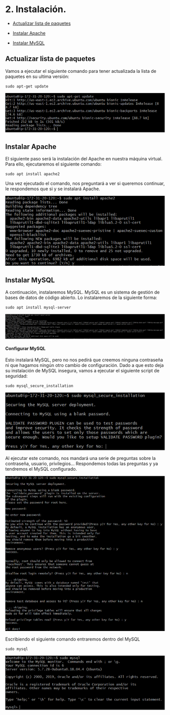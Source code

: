 # 2. Instalación.

- [Actualizar lista de paquetes](#actualizar-lista-de-paquetes)

- [Instalar Apache](#instalar-apache)

- [Instalar MySQL](#instalar-mysql)

## Actualizar lista de paquetes

Vamos a ejecutar el siguiente comando para tener actualizada la lista de paquetes en su ultima versión:

    sudo apt-get update

![](images/tarea-2/listado_de_paquetes.PNG)

## Instalar Apache

El siguiente paso será la instalación del Apache en nuestra máquina virtual. Para ello, ejecutaremos el siguiente comando:

    sudo apt install apache2

Una vez ejecutado el comando, nos preguntará a ver si queremos continuar, le respondemos que si y se instalará Apache.

![](images/tarea-2/instalacion_apache.PNG) 

## Instalar MySQL

A continuación, instalaremos MySQL. MySQL es un sistema de gestión de bases de datos de código abierto. Lo instalaremos de la siguiente forma:

    sudo apt install mysql-server

![](images/tarea-2/instalacion_mysql.PNG)

#### Configurar MySQL

Esto instalará MySQL, pero no nos pedirá que creemos ninguna contraseña ni que hagamos ningún otro cambio de configuración. Dado a que esto deja su instalación de MySQL insegura, vamos a ejecutar el siguiente script de seguridad:

    sudo mysql_secure_installation

![](images/tarea-2/configuracion_mysql_1.PNG)

Al ejecutar este comando, nos mandará una serie de preguntas sobre la contraseña, usuario, privilegios... Respondemos todas las preguntas y ya tendremos el MySQL configurado.

![](images/tarea-2/configuracion_mysql_2.PNG)

Escribiendo el siguiente comando entraremos dentro del MySQL

    sudo mysql

![](images/tarea-2/configuracion_mysql_3.PNG)


